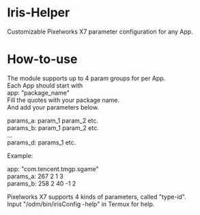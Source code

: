 # Iris-Helper
Customizable Pixelworks X7 parameter configuration for any App.

# How-to-use
The module supports up to 4 param groups for per App.<br>
Each App should start with<br>
app: "package_name"<br>
Fill the quotes with your package name.<br>
And add your parameters below.<br>

params_a: param_1 param_2 etc.<br>
params_b: param_1 param_2 etc.<br>
...<br>
params_d: params_1 etc.<br>

Example:<br>

app: "com.tencent.tmgp.sgame"<br>
params_a: 267 2 1 3<br>
params_b: 258 2 40 -1 2<br>

Pixelworks X7 supports 4 kinds of parameters, called "type-id".<br>
Input "/odm/bin/irisConfig -help" in Termux for help.<br>
